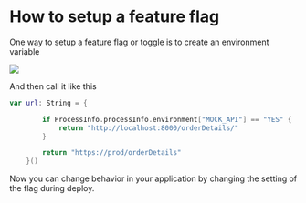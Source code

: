 # How to setup a feature flag

One way to setup a feature flag or toggle is to create an environment variable

<img src="https://github.com/jrasmusson/ios-starter-kit/blob/master/howtos/images/turn-off-debug-console.png" />

And then call it like this

```swift
var url: String = {

        if ProcessInfo.processInfo.environment["MOCK_API"] == "YES" {
            return "http://localhost:8000/orderDetails/"
        }

        return "https://prod/orderDetails"
    }()
```

Now you can change behavior in your application by changing the setting of the flag during deploy.